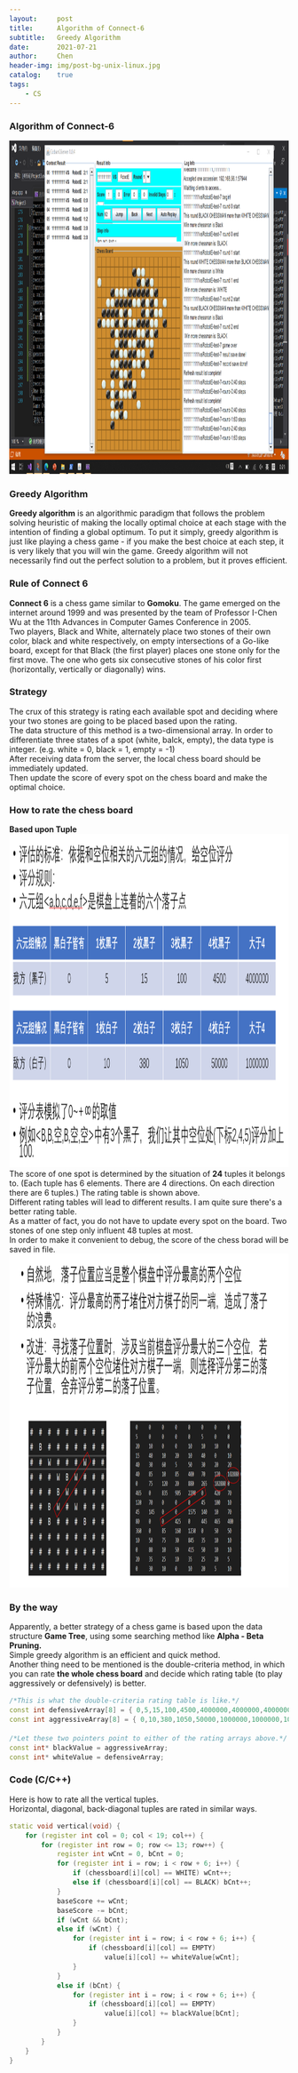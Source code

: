 ```yaml
---
layout:     post
title: 		Algorithm of Connect-6
subtitle: 	Greedy Algorithm
date:      	2021-07-21
author:    	Chen
header-img: img/post-bg-unix-linux.jpg
catalog:	true
tags:
    - CS
---
```


### Algorithm of Connect-6

<img src="/img/RobotE.png" width="800" height="600" /><br>

### Greedy Algorithm

<strong>Greedy algorithm</strong> is an algorithmic paradigm that follows the problem solving heuristic of making the locally optimal choice at each stage with the intention of finding a global optimum. To put it simply, greedy algorithm is just like playing a chess game - if you make the best choice at each step, it is very likely that you will win the game. Greedy algorithm will not necessarily find out the perfect solution to a problem, but it proves efficient.<br>

### Rule of Connect 6

<strong>Connect 6</strong> is a chess game similar to <strong>Gomoku</strong>. The game emerged on the internet around 1999 and was presented by the team of Professor I-Chen Wu at the 11th Advances in Computer Games Conference in 2005.<br>
Two players, Black and White, alternately place two stones of their own color, black and white respectively, on empty intersections of a Go-like board, except for that Black (the first player) places one stone only for the first move. The one who gets six consecutive stones of his color first (horizontally, vertically or diagonally) wins.<br>


### Strategy

The crux of this strategy is rating each available spot and deciding where your two stones are going to be placed based upon the rating.<br>
The data structure of this method is a two-dimensional array. In order to differentiate three states of a spot (white, balck, empty), the data type is integer. (e.g. white = 0, black = 1, empty = -1)<br>
After receiving data from the server, the local chess board should be immediately updated.<br>
Then update the score of every spot on the chess board and make the optimal choice.<br>


### How to rate the chess board
<strong>Based upon Tuple</strong><br>
<img src="/img/Connect6_rating_criterium.png" width="800" height="600" /><br>
The score of one spot is determined by the situation of <strong>24</strong> tuples it belongs to. (Each tuple has 6 elements. There are 4 directions. On each direction there are 6 tuples.) The rating table is shown above.<br>
Different rating tables will lead to different results. I am quite sure there's a better rating table.<br>
As a matter of fact, you do not have to update every spot on the board. Two stones of one step only influent 48 tuples at most.<br>
In order to make it convenient to debug, the score of the chess borad will be saved in file.<br>
<img src="/img/Solution_Connect6.png" width="800" height="600" />
<br>
    
### By the way
Apparently, a better strategy of a chess game is based upon the data structure <strong>Game Tree</strong>, using some searching method like <strong>Alpha - Beta Pruning.</strong><br>
Simple greedy algorithm is an efficient and quick method.<br>
Another thing need to be mentioned is the double-criteria method, in which you can rate <strong>the whole chess board</strong> and decide which rating table (to play aggressively or defensively) is better.<br>

```cpp
/*This is what the double-criteria rating table is like.*/
const int defensiveArray[8] = { 0,5,15,100,4500,4000000,4000000,4000000 };
const int aggressiveArray[8] = { 0,10,380,1050,50000,1000000,1000000,1000000 };

/*Let these two pointers point to either of the rating arrays above.*/
const int* blackValue = aggressiveArray;
const int* whiteValue = defensiveArray;
```

### Code (C/C++)
Here is how to rate all the vertical tuples.<br>
Horizontal, diagonal, back-diagonal tuples are rated in similar ways.<br>

```cpp
static void vertical(void) {
	for (register int col = 0; col < 19; col++) {
		for (register int row = 0; row <= 13; row++) {
			register int wCnt = 0, bCnt = 0;
			for (register int i = row; i < row + 6; i++) {
				if (chessboard[i][col] == WHITE) wCnt++;
				else if (chessboard[i][col] == BLACK) bCnt++;
			}
			baseScore += wCnt;
			baseScore -= bCnt;
			if (wCnt && bCnt);
			else if (wCnt) {
				for (register int i = row; i < row + 6; i++) {
					if (chessboard[i][col] == EMPTY)
						value[i][col] += whiteValue[wCnt];
				}
			}
			else if (bCnt) {
				for (register int i = row; i < row + 6; i++) {
					if (chessboard[i][col] == EMPTY)
						value[i][col] += blackValue[bCnt];
				}
			}
		}
	}
}
```
